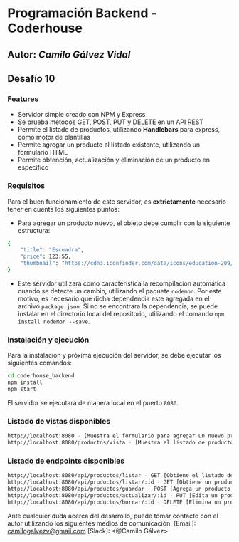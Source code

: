 # Programación Backend - Coderhouse
## Autor: _Camilo Gálvez Vidal_

## Desafío 10


### Features
- Servidor simple creado con NPM y Express
- Se prueba métodos GET, POST, PUT y DELETE en un API REST
- Permite el listado de productos, utilizando **Handlebars** para express, como motor de plantillas
- Permite agregar un producto al listado existente, utilizando un formulario HTML
- Permite obtención, actualización y eliminación de un producto en específico

### Requisitos
Para el buen funcionamiento de este servidor, es **extrictamente** necesario tener en cuenta los siguientes puntos:

- Para agregar un producto nuevo, el objeto debe cumplir con la siguiente estructura:
```sh
{ 
    "title": "Escuadra",
    "price": 123.55,
    "thumbnail": "https://cdn3.iconfinder.com/data/icons/education-209/64/ruler-triangle-stationary-school-256.png"
}
```

- Este servidor utilizará como característica la recompilación automática cuando se detecte un cambio, utilizando el paquete `nodemon`. Por este motivo, es necesario que dicha dependencia este agregada en el archivo `package.json`. Si no se encontrara la dependencia, se puede instalar en el directorio local del repositorio, utilizando el comando `npm install nodemon --save`.

### Instalación y ejecución
Para la instalación y próxima ejecución del servidor, se debe ejecutar los siguientes comandos:
```sh
cd coderhouse_backend
npm install
npm start
```

El servidor se ejecutará de manera local en el puerto `8080`.

### Listado de vistas disponibles

```sh
http://localhost:8080 - [Muestra el formulario para agregar un nuevo producto al listado]
http://localhost:8080/productos/vista - [Muestra el listado de productos disponibles]
```

### Listado de endpoints disponibles

```sh
http://localhost:8080/api/productos/listar - GET [Obtiene el listado de productos]
http://localhost:8080/api/productos/listar/:id - GET [Obtiene un producto en específico]
http://localhost:8080/api/productos/guardar - POST [Agrega un producto nuevo]
http://localhost:8080/api/productos/actualizar/:id - PUT [Edita un producto en específico]
http://localhost:8080/api/productos/borrar/:id - DELETE [Elimina un producto en específico]
```

Ante cualquier duda acerca del desarrollo, puede tomar contacto con el autor utilizando los siguientes medios de comunicación:
[Email]: <camilogalvezv@gmail.com>
[Slack]: <@Camilo Gálvez>
